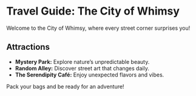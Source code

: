 # Travel Guide: The City of Whimsy

Welcome to the City of Whimsy, where every street corner surprises you!

## Attractions
- **Mystery Park:** Explore nature’s unpredictable beauty.
- **Random Alley:** Discover street art that changes daily.
- **The Serendipity Café:** Enjoy unexpected flavors and vibes.

Pack your bags and be ready for an adventure!
